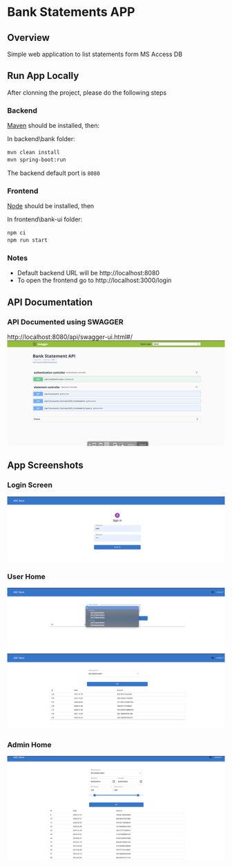 # Bank Statements APP

## Overview
Simple web application to list statements form MS Access DB

## Run App Locally
After clonning the project, please do the following steps

### Backend
[Maven](https://maven.apache.org/install.html) should be installed, then:

In backend\bank folder:

```bash
mvn clean install
mvn spring-boot:run
```
The backend default port is `8080`

### Frontend
[Node](https://docs.npmjs.com/downloading-and-installing-node-js-and-npm) should be installed, then

In frontend\bank-ui folder:

```bash
npm ci
npm run start
```

### Notes
- Default backend URL will be http://localhost:8080
- To open the frontend go to http://localhost:3000/login

## API Documentation
### API Documented using SWAGGER
http://localhost:8080/api/swagger-ui.html#/
![](images/swagger.png)

## App Screenshots
### Login Screen
![](images/login.png)

### User Home
![](images/user-1.png)
![](images/user-2.png)

### Admin Home
![](images/admin.png)
